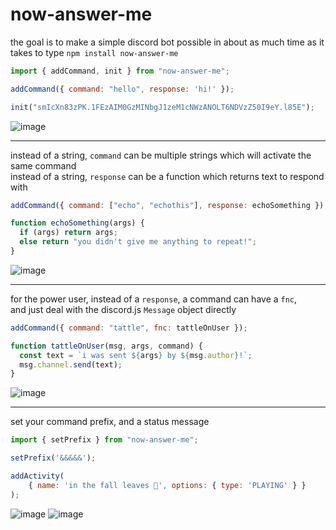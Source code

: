# now-answer-me
the goal is to make a simple discord bot possible in about as much time as it takes to type `npm install now-answer-me`

```js
import { addCommand, init } from "now-answer-me";

addCommand({ command: "hello", response: 'hi!' });

init("smIcXn83zPK.1FEzAIM0GzMINbgJ1zeM1cNWzANOLT6NDVzZ50I9eY.l85E");
```

![image](https://user-images.githubusercontent.com/68782081/90107344-81c17f80-dcfd-11ea-947e-d1c8d6f19d20.png)

<hr/>

instead of a string, `command` can be multiple strings which will activate the same command  
instead of a string, `response` can be a function which returns text to respond with
```js
addCommand({ command: ["echo", "echothis"], response: echoSomething });

function echoSomething(args) {
  if (args) return args;
  else return "you didn't give me anything to repeat!";
}
```

![image](https://user-images.githubusercontent.com/68782081/90107335-7ec68f00-dcfd-11ea-859f-292873796362.png)

<hr/>

for the power user, instead of a `response`, a command can have a `fnc`,  
and just deal with the discord.js `Message` object directly
```js
addCommand({ command: "tattle", fnc: tattleOnUser });

function tattleOnUser(msg, args, command) {
  const text = `i was sent ${args} by ${msg.author}!`;
  msg.channel.send(text);
}
```

![image](https://user-images.githubusercontent.com/68782081/90107315-7706ea80-dcfd-11ea-9a3b-1fb95c126120.png)

<hr/>

set your command prefix, and a status message
```js
import { setPrefix } from "now-answer-me";

setPrefix('&&&&&');

addActivity(
	{ name: 'in the fall leaves 🍃', options: { type: 'PLAYING' } }
);
```

![image](https://user-images.githubusercontent.com/68782081/90108928-dd8d0800-dcff-11ea-9ca8-fe19f31594d6.png) ![image](https://user-images.githubusercontent.com/68782081/90109372-92bfc000-dd00-11ea-81e9-2875185b14cd.png)